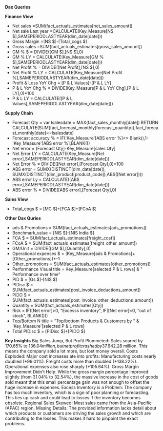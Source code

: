 **Dax Queries**

**Finance View**
- Net sales =SUM(fact_actuals_estimates[net_sales_amount])
- Net sale Last year =CALCULATE(Key_Measure[NS $],SAMEPERIODLASTYEAR(dim_date[date]))
- Gross Margin =[NS $]-[Total_cogs $]
- Gross sales =SUM(fact_actuals_estimates[gross_sales_amount])
- GM % $ = DIVIDE([GM $],[NS $],0)
- GM % LY = CALCULATE(Key_Measure[GM % $],SAMEPERIODLASTYEAR(dim_date[date]))
- Net Profit % = DIVIDE([Net Profit],[NS $],0)
- Net Profit % LY = CALCULATE(Key_Measure[Net Profit %],SAMEPERIODLASTYEAR(dim_date[date]))
- Profit & Loss YoY Chg = [P & L Values]-[P & L LY]
- P & L YoY Chg % = DIVIDE(Key_Measure[P & L YoY Chg],[P & L LY],0)*100
- P & L LY = CALCULATE([P & L Values],SAMEPERIODLASTYEAR(dim_date[date])) 


**Supply Chain**
- Forecast Qty = 
var lsalesdate = MAX(fact_sales_monthly[date])
RETURN
CALCULATE(SUM(fact_forecast_monthly[forecast_quantity]),fact_forecast_monthly[date]<=lsalesdate)
- Forecast accuracy % = IF('Key_Measure'[ABS error %]<> Blank(),1- 'Key_Measure'[ABS error %],BLANK())
- Net error = [Forecast Qty]-Key_Measure[sales Qty]
- Net Error LY = CALCULATE(Key_Measure[Net error],SAMEPERIODLASTYEAR(dim_date[date]))
- Net Error % = DIVIDE([Net error],[Forecast Qty],0)*100
- ABS error = 
SUMX(DISTINCT(dim_date[date]),
SUMX(DISTINCT(dim_product[product_code]),ABS([Net error])))
- ABS error Ly = CALCULATE([ABS error],SAMEPERIODLASTYEAR(dim_date[date]))
- ABS error % = DIVIDE([ABS error],[Forecast Qty],0)


**Sales View**
- Total_cogs $ = [MC $]+[FCA $]+[FCoA $]
  
**Other Dax Quries**
- ads & Promotions = SUM(fact_actuals_estimates[ads_promotions])
- Benchmark_value = [NIS $]-[NIS India $]
- FCA $ = SUM(fact_actuals_estimates[freight_cost])
- FCoA $ = SUM(fact_actuals_estimates[freight_other_amount])
- GM/Unit = DIVIDE([GM $],[Quantity],0)
- Operational expenses $ = (Key_Measure[ads & Promotions]+[Other_promotions])*-1
- Other_promotions = SUM(fact_actuals_estimates[other_promotions])
- Performance Visual title = Key_Measure[selected P & L rows] & " Performance over time"
- PID $ = [Gs $]-[NIS $]
- PIDisc $ = SUM(fact_actuals_estimates[post_invoice_deductions_amount])
- PIDO $ = SUM(fact_actuals_estimates[post_invoice_other_deductions_amount])
- Quantity = SUM(fact_actuals_estimates[Qty])
- Risk = IF([Net error]>0, "Excesss inventory", IF([Net error]<0, "out of stock", BLANK()))
- Top/Bottom N title = "Top/bottom Products & Customers by " & 'Key_Measure'[selected P & L rows]
- Total PIDisc $ = [PIDisc $]+[PIDO $]

**Key Insights**
Big Sales Jump, But Profit Plummeted: Sales soared by 170.65% to $136.04 million, but net profit crashed by 37.64% to -$2.28 million. This means the company sold a lot more, but lost money overall.
Costs Exploded: Major cost increases ate into profits:
Manufacturing costs nearly doubled (+99.01%).
Freight costs more than doubled (+138.22%).
Operational expenses also rose sharply (+105.64%).
Gross Margin Improvement Didn't Help: While the gross margin percentage improved slightly (from 31.04% to 32.54%), the massive increase in the cost of goods sold meant that this small percentage gain was not enough to offset the huge increase in expenses.
Excess Inventory is a Problem: The company has too much inventory, which is a sign of poor planning or forecasting. This ties up cash and could lead to losses if the inventory becomes obsolete.
Regional Sales Skewed: Most sales came from the Asia-Pacific (APAC) region.
Missing Details: The provided information lacks detail about which products or customers are driving the sales growth and which are contributing to the losses. This makes it hard to pinpoint the exact problems.













